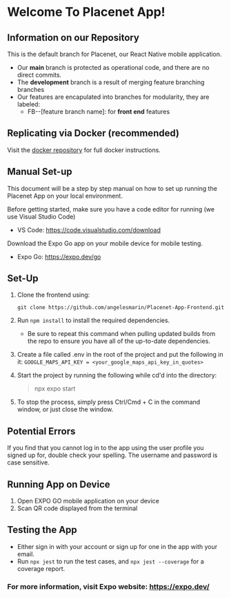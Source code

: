 # Welcome To Placenet App!


## Information on our Repository
This is the default branch for Placenet, our React Native mobile application. 
   * Our **main** branch is protected as operational code, and there are no direct commits.
   * The **development** branch is a result of merging feature branching branches
   * Our features are encapulated into branches for modularity, they are labeled:
     * FB--[feature branch name]: for **front end** features

## Replicating via Docker (recommended)

Visit the [docker repository](https://github.com/angelesmarin/PlacenetDocker) for full docker instructions.

## Manual Set-up
This document will be a step by step manual on how to set up running the Placenet App on your local environment. 

Before getting started, make sure you have a code editor for running (we use Visual Studio Code)
- VS Code: https://code.visualstudio.com/download

Download the Expo Go app on your mobile device for mobile testing.
- Expo Go: https://expo.dev/go
  

## Set-Up

1. Clone the frontend using: 

   `git clone https://github.com/angelesmarin/Placenet-App-Frontend.git`

2. Run `npm install` to install the required dependencies.
   - Be sure to repeat this command when pulling updated builds from the repo to ensure you have all of the up-to-date dependencies.


3. Create a file called .env in the root of the project and put the following in it: `GOOGLE_MAPS_API_KEY = <your_google_maps_api_key_in_quotes>`
     
    
4. Start the project by running the following while cd'd into the directory:

    > npx expo start

5. To stop the process, simply press Ctrl/Cmd + C in the command window, or just close the window.
   
   

## Potential Errors

If you find that you cannot log in to the app using the user profile you signed up for, double check your spelling. The username and password is case sensitive.



## Running App on Device
1. Open EXPO GO mobile application on your device
2. Scan QR code displayed from the terminal

## Testing the App
  * Either sign in with your account or sign up for one in the app with your email.
  * Run `npx jest` to run the test cases, and `npx jest --coverage` for a coverage report.

### For more information, visit Expo website: https://expo.dev/ 
